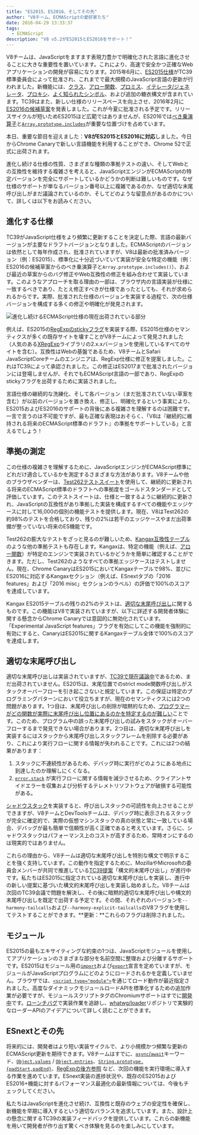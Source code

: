 ```yaml
---
title: "ES2015、ES2016、そしてその先"
author: "V8チーム、ECMAScriptの愛好家たち"
date: 2016-04-29 13:33:37
tags:
  - ECMAScript
description: "V8 v5.2がES2015とES2016をサポート！"
---
```

V8チームは、JavaScriptをますます表現力豊かで明確化された言語に進化させることに大きな重要性を置いています。これにより、高速で安全かつ正確なWebアプリケーションの開発が容易になります。2015年6月に、[ES2015仕様](https://www.ecma-international.org/ecma-262/6.0/)がTC39標準委員会によって批准され、これまでで最大規模のJavaScript言語の更新が行われました。新機能には、[クラス](https://developer.mozilla.org/en-US/docs/Web/JavaScript/Reference/Classes)、[アロー関数](https://developer.mozilla.org/en-US/docs/Web/JavaScript/Reference/Functions/Arrow_functions)、[プロミス](https://developer.mozilla.org/en-US/docs/Web/JavaScript/Reference/Global_Objects/Promise)、[イテレータ/ジェネレータ](https://developer.mozilla.org/en-US/docs/Web/JavaScript/Guide/Iterators_and_Generators)、[プロキシ](https://developer.mozilla.org/en-US/docs/Web/JavaScript/Reference/Global_Objects/Proxy)、[よく知られたシンボル](https://developer.mozilla.org/en-US/docs/Web/JavaScript/Reference/Global_Objects/Symbol#Well-known_symbols)、および追加の糖衣構文が含まれています。TC39はまた、新しい仕様のリリースペースを向上させ、2016年2月に[ES2016の候補草案](https://tc39.es/ecma262/2016/)を発表しました。これが今夏に批准される予定です。リリースサイクルが短いためES2015ほど広範ではありませんが、ES2016では[べき乗演算子](https://developer.mozilla.org/en-US/docs/Web/JavaScript/Reference/Operators/Arithmetic_Operators#Exponentiation)と[`Array.prototype.includes`](https://developer.mozilla.org/en-US/docs/Web/JavaScript/Reference/Global_Objects/Array/includes)が重要な位置づけを占めています。

<!--truncate-->
本日、重要な節目を迎えました：**V8がES2015とES2016に対応**しました。今日からChrome Canaryで新しい言語機能を利用することができ、Chrome 52で正式に出荷されます。

進化し続ける仕様の性質、さまざまな種類の準拠テストの違い、そしてWebとの互換性を維持する複雑さを考えると、JavaScriptエンジンがECMAScriptの特定バージョンを完全にサポートしているかどうかの判断は難しいものです。なぜ仕様のサポートが単なるバージョン番号以上に複雑であるのか、なぜ適切な末尾呼び出しがまだ議論されているのか、そしてどのような留意点があるのかについて、詳しくは以下をお読みください。

## 進化する仕様

TC39がJavaScript仕様をより頻繁に更新することを決定した際、言語の最新バージョンが主要なドラフトバージョンとなりました。ECMAScriptのバージョンは依然として毎年作成され、批准されていますが、V8は最新の批准済みバージョン（例：ES2015）、標準化に十分近づいていて実装が安全な特定の機能（例：ES2016の候補草案からのべき乗演算子と`Array.prototype.includes()`）、および最近の草案からのバグ修正やWeb互換性の修正を組み合わせて実装しています。このようなアプローチを取る理由の一部は、ブラウザ内の言語実装が仕様に一致するべきであり、たとえ修正すべきが仕様であったとしても、それが求められるからです。実際、批准された仕様のバージョンを実装する過程で、次の仕様バージョンを構成する多くの修正や明確化が発見されます。

![進化し続けるECMAScript仕様の現在出荷されている部分](/_img/modern-javascript/shipped-features.png)

例えば、ES2015の[RegExpのstickyフラグ](https://developer.mozilla.org/en-US/docs/Web/JavaScript/Reference/Global_Objects/RegExp/sticky)を実装する際、ES2015仕様のセマンティクスが多くの既存サイトを壊すことがV8チームによって発見されました（人気のある[XRegExp](https://github.com/slevithan/xregexp)ライブラリの2.x.xバージョンを使用しているすべてのサイトを含む）。互換性はWebの基盤であるため、V8チームとSafari JavaScriptCoreチームのエンジニアは、RegExp仕様に修正を提案しました。これはTC39によって承認されました。この修正はES2017まで批准されたバージョンには登場しませんが、それでもECMAScript言語の一部であり、RegExpのstickyフラグを出荷するために実装されました。

言語仕様の継続的な洗練化、そして各バージョン（まだ批准されていない草案を含む）が以前のバージョンを置き換え、修正し、明確化するという事実により、ES2015およびES2016のサポートの背後にある複雑さを理解するのは困難です。一言で言うのは不可能ですが、最も正確な表現はおそらく、「V8は『継続的に維持される将来のECMAScript標準のドラフト』の準拠をサポートしている」と言えるでしょう！

## 準拠の測定

この仕様の複雑さを理解するために、JavaScriptエンジンがECMAScript標準にどれだけ適合しているかを測定するさまざまな方法があります。V8チームや他のブラウザベンダーは、[Test262テストスイート](https://github.com/tc39/test262)を使用して、継続的に更新される将来のECMAScript標準のドラフトへの準拠度をゴールドスタンダードとして評価しています。このテストスイートは、仕様と一致するように継続的に更新され、JavaScriptの互換性があり準拠した実装を構成するすべての機能やエッジケースに対して16,000の個別の機能テストを提供します。現在、V8はTest262の約98%のテストを合格しており、残りの2%は若干のエッジケースやまだ出荷準備が整っていない将来のES機能です。

Test262の膨大なテストをざっと見るのが難しいため、[Kangax互換性テーブル](http://kangax.github.io/compat-table/ES2015/)のような他の準拠テストも存在します。Kangaxは、特定の機能（例えば、[アロー関数](https://developer.mozilla.org/en-US/docs/Web/JavaScript/Reference/Functions/Arrow_functions)）が特定のエンジンで実装されているかどうかを簡単に確認することができます。ただし、Test262のようなすべての準拠エッジケースはテストしません。現在、Chrome CanaryはES2015においてKangaxテーブルで98%、並びにES2016に対応するKangaxセクション（例えば、ESnextタブの「2016 features」および「2016 misc」セクションのラベル）の評価で100%のスコアを達成しています。

Kangax ES2015テーブルの残りの2%のテストは、[適切な末尾呼び出し](http://www.2ality.com/2015/06/tail-call-optimization.html)に関するものです。この機能はV8で実装されていますが、以下に詳述する開発者体験に関する懸念からChrome Canaryでは意図的に無効化されています。「Experimental JavaScript features」フラグを有効にしてこの機能を強制的に有効にすると、CanaryはES2015に関するKangaxテーブル全体で100%のスコアを達成します。

## 適切な末尾呼び出し

適切な末尾呼び出しは実装されていますが、[TC39で現在議論中](https://github.com/tc39/proposal-ptc-syntax)であるため、まだ出荷されていません。ES2015は、末尾位置でのstrict mode関数呼び出しがスタックオーバーフローを引き起こさないと規定しています。この保証は特定のプログラミングパターンにおいて役立ちますが、現在のセマンティクスには2つの問題があります。1つ目は、末尾呼び出しの削除が暗黙的なため、[プログラマーがどの関数が実際に末尾呼び出し位置にあるのかを特定するのが難しい](http://2ality.com/2015/06/tail-call-optimization.html#checking-whether-a-function-call-is-in-a-tail-position)ことです。このため、プログラム中の誤った末尾呼び出しの試みをスタックがオーバーフローするまで発見できない場合があります。2つ目は、適切な末尾呼び出しを実装するにはスタックから末尾呼び出しスタックフレームを削除する必要があり、これにより実行フローに関する情報が失われることです。これには2つの結果があります：

1. スタックに不連続性があるため、デバッグ時に実行がどのようにある地点に到達したのか理解しにくくなる。
2. [`error.stack`](https://developer.mozilla.org/en-US/docs/Web/JavaScript/Reference/Global_Objects/Error/Stack) が実行フローに関する情報を減少させるため、クライアントサイドエラーを収集および分析するテレメトリソフトウェアが破損する可能性がある。

[シャドウスタック](https://bugs.webkit.org/attachment.cgi?id=274472&action=review)を実装すると、呼び出しスタックの可読性を向上させることができますが、V8チームとDevToolsチームは、デバッグ時に表示されるスタックが完全に確定的で、実際の仮想マシンスタックの真の状態と常に一致している場合、デバッグが最も簡単で信頼性が高く正確であると考えています。さらに、シャドウスタックはパフォーマンス上のコストが高すぎるため、常時オンにするのは現実的ではありません。

これらの理由から、V8チームは適切な末尾呼び出しを特別な構文で明示することを強く支持しています。この動作を指定するために、MozillaやMicrosoftの委員会メンバーが共同で推進している[TC39提案](https://github.com/tc39/proposal-ptc-syntax)「構文的末尾呼び出し」が進行中です。私たちはES2015に指定されている適切な末尾呼び出しを実装し、進行中の新しい提案に基づいた構文的末尾呼び出しを実装し始めました。V8チームは次回のTC39会議で問題を解決し、その後に暗黙的適切な末尾呼び出しや構文的末尾呼び出しを既定で出荷する予定です。その間、それぞれのバージョンを`--harmony-tailcalls`および`--harmony-explicit-tailcalls`のV8フラグを使用してテストすることができます。**更新：**これらのフラグは削除されました。

## モジュール

ES2015の最もエキサイティングな約束の1つは、JavaScriptモジュールを使用してアプリケーションのさまざまな部分を名前空間に整理および分離するサポートです。ES2015はモジュール用の[`import`](https://developer.mozilla.org/en-US/docs/Web/JavaScript/Reference/Statements/import)および[`export`](https://developer.mozilla.org/en-US/docs/Web/JavaScript/Reference/Statements/export)宣言を定めていますが、モジュールがJavaScriptプログラムにどのようにロードされるかを定義していません。ブラウザでは、[`<script type="module">`](https://blog.whatwg.org/js-modules)を通じてロード動作が最近指定されました。高度なダイナミックモジュールロードAPIを標準化するための追加作業が必要ですが、モジュールスクリプトタグのChromiumサポートはすでに[開発中](https://groups.google.com/a/chromium.org/d/msg/blink-dev/uba6pMr-jec/tXdg6YYPBAAJ)です。[ローンチバグ](https://bugs.chromium.org/p/v8/issues/detail?id=1569)で実装作業を追跡し、[whatwg/loader](https://github.com/whatwg/loader)リポジトリで実験的なローダーAPIのアイデアについて詳しく読むことができます。

## ESnextとその先

将来的には、開発者はより短い実装サイクルで、より小規模かつ頻繁な更新のECMAScript更新を期待できます。V8チームはすでに、[`async`/`await`](https://github.com/tc39/ecmascript-asyncawait)キーワード、[`Object.values`](https://developer.mozilla.org/en-US/docs/Web/JavaScript/Reference/Global_Objects/Object/values) / [`Object.entries`](https://developer.mozilla.org/en-US/docs/Web/JavaScript/Reference/Global_Objects/Object/entries)、[`String.prototype.{padStart,padEnd}`](http://tc39.es/proposal-string-pad-start-end/)、[RegExpの後方参照](/blog/regexp-lookbehind-assertions) など、次回の機能を実行環境に導入する作業を進めています。ESnext実装の進捗状況や、既存のES2015およびES2016+機能に対するパフォーマンス最適化の最新情報については、今後もチェックしてください。

私たちはJavaScriptを進化させ続け、互換性と既存のウェブの安定性を確保し、新機能を早期に導入するという適切なバランスを追求しています。また、設計上の懸念に関するTC39の実装フィードバックを提供しています。これらの新機能を用いて開発者が作り出す驚くべき体験を見るのを楽しみにしています。
